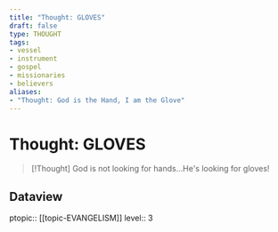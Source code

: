 ```yaml
---
title: "Thought: GLOVES"
draft: false
type: THOUGHT
tags:
- vessel
- instrument
- gospel
- missionaries
- believers
aliases:
- "Thought: God is the Hand, I am the Glove"
---
```

# Thought: GLOVES
> [!Thought]
> God is not looking for hands...He's looking for gloves!

## Dataview
ptopic:: [[topic-EVANGELISM]]
level:: 3
